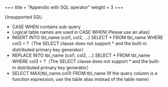 +++
title = "Appendix with SQL operator"
weight = 3
+++

Unsupported SQL:

- CASE WHEN contains sub-query
- Logical table names are used in CASE WHEN( Please use an alias)
- INSERT INTO tbl_name (col1, col2, …) SELECT * FROM tbl_name WHERE col3 = ?（The SELECT clause does not support * and the built-in distributed primary key generator）
- REPLACE INTO tbl_name (col1, col2, …) SELECT * FROM tbl_name WHERE col3 = ?（The SELECT clause does not support * and the built-in distributed primary key generator）
- SELECT MAX(tbl_name.col1) FROM tbl_name (If the query column is a function expression, use the table alias instead of the table name）
